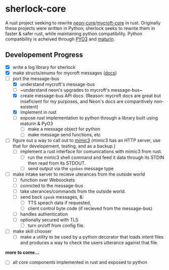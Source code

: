 # sherlock-core

A rust project seeking to rewrite [neon-core](https://github.com/NeonGeckoCom/NeonCore)/[mycroft-core](https://github.com/MycroftAI/mycroft-core) in rust. Originally these projects were written in Python; sherlock seeks to rewrite them in faster & safer rust, while maintaining python compatibility. Python compatibility is acheived through [PYO3](https://docs.rs/pyo3/latest/pyo3/) and [maturin](https://github.com/PyO3/maturin).

## Developement Progress

- [x] write a log library for sherlock
- [x] make structs/enums for mycroft messages ([docs](https://github.com/MycroftAI/documentation/blob/master/docs/mycroft-technologies/mycroft-core/message-types.md))
- [ ] port the message-bus
    - [x] understand mycroft's message-bus
    - [ ] ~understand neon's upgrades to mycroft's message-bus~
    - [x] create message-bus API docs. (Reason: mycroft docs are great but inseficient for my purposes, and Neon's docs are comparitively non-existent)
    - [x] implement in rust
    - [ ] expose rust implementation to python through a library built using maturin & PyO3
        - [ ] make a message object for python
        - [ ] make message send functions, etc
- [ ] figure out a way to call out to [mimic3](https://github.com/MycroftAI/mimic3) (mimic3 has an HTTP server, use that for developement, testing, and as a backup.)
    - [ ] implement a rust interface for comunications with mimic3 from rust.
        - [ ] run the mimic3 shell command and feed it data through its STDIN then read from its STDOUT.
        - [ ] send output via the `spoken` message type
- [ ] make intake server to recieve uterances from the outside world
    - [ ] function over Websockets
    - [ ] conncted to the message-bus
    - [ ] take uterances/commands from the outside world.
    - [ ] send back `speak` messages, &:
        - [ ] TTS speach data if requested,
        - [ ] client control byte code (if recieved from the message-bus)
    - [ ] handles authentication
    - [ ] optionally secured with TLS
        - [ ] turn on/off from config file.
- [ ] make skill chooser
    - [ ] make a utility to be used by a python decorator that loads intent files and produces a way to check the users utterance against that file.
<!-- - [ ]  -->

**more to come...**

- [ ] all core components implemented in rust and exposed to python


